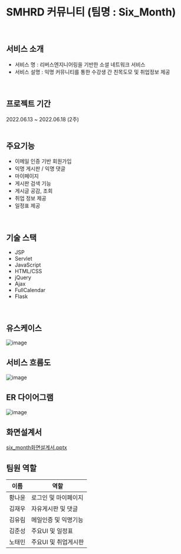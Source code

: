 # SMHRD 커뮤니티 (팀명 : Six_Month)
<br>

## 서비스 소개
* 서비스 명 : 리버스엔지니어링을 기반한 소셜 네트워크 서비스 
* 서비스 설명 : 익명 커뮤니티를 통한 수강생 간 친목도모 및 취업정보 제공 
<br>

## 프로젝트 기간
2022.06.13 ~ 2022.06.18 (2주)
<br>
<br>
## 주요기능 
* 이메일 인증 기반 회원가입
* 익명 게시판 / 익명 댓글
* 마이페이지
* 게시판 검색 기능
* 게시글 공감, 조회
* 취업 정보 제공 
* 일정표 제공 
<br>

## 기술 스택
* JSP
* Servlet
* JavaScript
* HTML/CSS
* jQuery
* Ajax
* FullCalendar
* Flask

<br>

## 유스케이스
![image](https://user-images.githubusercontent.com/105588954/184540298-6e1e11ad-1f7b-45e6-8444-a7fb4e2bd5d0.png)
<br>

## 서비스 흐름도
![image](https://user-images.githubusercontent.com/105588954/184540483-c2eae149-b0b3-4f0f-8a24-85f8725ef257.png)
<br>

## ER 다이어그램
![image](https://user-images.githubusercontent.com/105588954/184540393-272a3e86-3c60-4dce-86bf-19763da76760.png)
<br>

## 화면설계서
[six_month화면설계서.pptx](https://github.com/2022-SMHRD-KDT-BigData-6/Six_MonthRepo/files/9333480/six_month.pptx)
<br>

## 팀원 역할
| 이름    | 역할                      |
|------|------------|
| 황나윤  |로그인 및 마이페이지| 
| 김재우  |자유게시판 및 댓글
| 김유림  |메일인증 및 익명기능 |
| 김준성  |주요UI 및 일정표 |   
| 노태민  |주요UI 및 취업게시판 |

